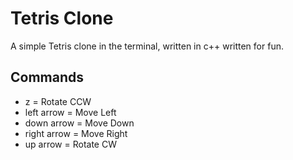 # Tetris Clone #
A simple Tetris clone in the terminal, written in c++ written for fun.

## Commands ##
* z           = Rotate CCW
* left arrow  = Move Left
* down arrow  = Move Down 
* right arrow = Move Right 
* up arrow    = Rotate CW
